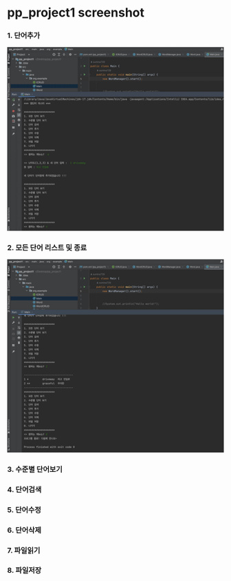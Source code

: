 # pp_project1 screenshot


### 1. 단어추가
<img src="https://github.com/sumina729/pp_project1/blob/main/screenshot/%E1%84%86%E1%85%AE%E1%84%8C%E1%85%A6.jpg?raw=true"  width="800">

### 2. 모든 단어 리스트 및 종료
<img src="https://github.com/sumina729/pp_project1/blob/main/screenshot/%E1%84%86%E1%85%AE%E1%84%8C%E1%85%A6%202.jpg?raw=true" width="800">


### 3. 수준별 단어보기  

### 4. 단어검색

### 5. 단어수정

### 6. 단어삭제

### 7. 파일읽기

### 8. 파일저장

